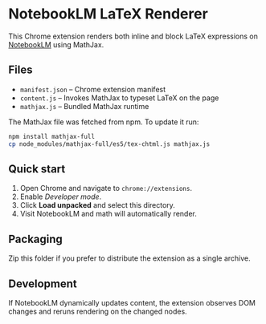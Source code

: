 # NotebookLM LaTeX Renderer

This Chrome extension renders both inline and block LaTeX expressions on [NotebookLM](https://notebooklm.google.com/) using MathJax.

## Files

- `manifest.json` – Chrome extension manifest
- `content.js` – Invokes MathJax to typeset LaTeX on the page
- `mathjax.js` – Bundled MathJax runtime

The MathJax file was fetched from npm. To update it run:

```bash
npm install mathjax-full
cp node_modules/mathjax-full/es5/tex-chtml.js mathjax.js
```

## Quick start

1. Open Chrome and navigate to `chrome://extensions`.
2. Enable *Developer mode*.
3. Click **Load unpacked** and select this directory.
4. Visit NotebookLM and math will automatically render.

## Packaging

Zip this folder if you prefer to distribute the extension as a single archive.

## Development

If NotebookLM dynamically updates content, the extension observes DOM changes and reruns rendering on the changed nodes.
